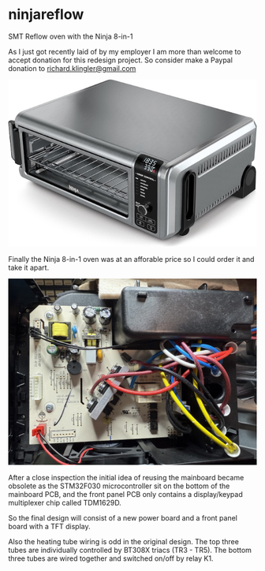 # ninjareflow
SMT Reflow oven with the Ninja 8-in-1

As I just got recently laid of by my employer I am more than welcome to accept donation for this redesign project.
So consider make a Paypal donation to richard.klingler@gmail.com



![alt text](images/ninja_reflow.jpg)

Finally the Ninja 8-in-1 oven was at an afforable price so I could order it and take it apart.

![alt text](images/mainboard.jpg)

After a close inspection the initial idea of reusing the mainboard became obsolete as the STM32F030 microcontroller sit on the bottom of the mainboard PCB, and the front panel PCB only contains a display/keypad multiplexer chip called TDM1629D.

So the final design will consist of a new power board and a front panel board with a TFT display.

Also the heating tube wiring is odd in the original design. The top three tubes are individually controlled by BT308X triacs (TR3 - TR5). The bottom three tubes are wired together and switched on/off by relay K1.

